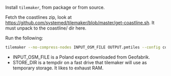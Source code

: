 Install `tilemaker`, from package or from source.

Fetch the coastlines zip, look at https://github.com/systemed/tilemaker/blob/master/get-coastline.sh. It must unpack to the coastline/ dir here.

Run the following:

```sh
tilemaker --no-compress-nodes INPUT_OSM_FILE OUTPUT.pmtiles --config config.json --process process-openmaptiles.lua --store STORE_DIR
```

* INPUT_OSM_FILE is a Poland export downloaded from Geofabrik.
* STORE_DIR is a tempdir on a fast drive that tilemaker will use as temporary storage. It likes to exhaust RAM.
